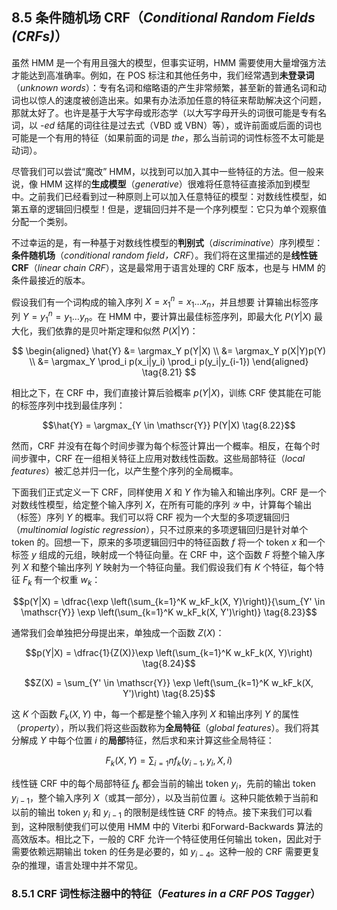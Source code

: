 ## 8.5 条件随机场 CRF（*Conditional Random Fields (CRFs)*）

虽然 HMM 是一个有用且强大的模型，但事实证明，HMM 需要使用大量增强方法才能达到高准确率。例如，在 POS 标注和其他任务中，我们经常遇到**未登录词**（*unknown words*）：专有名词和缩略语的产生非常频繁，甚至新的普通名词和动词也以惊人的速度被创造出来。如果有办法添加任意的特征来帮助解决这个问题，那就太好了。也许是基于大写字母或形态学（以大写字母开头的词很可能是专有名词，以 *-ed* 结尾的词往往是过去式（VBD 或 VBN）等），或许前面或后面的词也可能是一个有用的特征（如果前面的词是 *the*，那么当前词的词性标签不太可能是动词）。

尽管我们可以尝试“魔改” HMM，以找到可以加入其中一些特征的方法。但一般来说，像 HMM 这样的**生成模型**（*generative*）很难将任意特征直接添加到模型中。之前我们已经看到过一种原则上可以加入任意特征的模型：对数线性模型，如第五章的逻辑回归模型！但是，逻辑回归并不是一个序列模型：它只为单个观察值分配一个类别。

不过幸运的是，有一种基于对数线性模型的**判别式**（*discriminative*）序列模型：**条件随机场**（*conditional random field，CRF*）。我们将在这里描述的是**线性链 CRF**（*linear chain CRF*），这是最常用于语言处理的 CRF 版本，也是与 HMM 的条件最接近的版本。

假设我们有一个词构成的输入序列 $X = x_1^n = x_1 \ldots x_n$，并且想要 计算输出标签序列 $Y = y_1^n = y_1 \ldots y_n$。在 HMM 中，要计算出最佳标签序列，即最大化 $P(Y|X)$ 最大化，我们依靠的是贝叶斯定理和似然 $P(X|Y)$：

$$ 
\begin{aligned}
    \hat{Y} &= \argmax_Y p(Y|X) \\
    &= \argmax_Y p(X|Y)p(Y) \\
    &= \argmax_Y \prod_i p(x_i|y_i) \prod_i p(y_i|y_{i-1})
\end{aligned}
\tag{8.21}
$$

相比之下，在 CRF 中，我们直接计算后验概率 $p(Y|X)$，训练 CRF 使其能在可能的标签序列中找到最佳序列：

$$\hat{Y} = \argmax_{Y \in \mathscr{Y}} P(Y|X) \tag{8.22}$$

然而，CRF 并没有在每个时间步骤为每个标签计算出一个概率。相反，在每个时间步骤中，CRF 在一组相关特征上应用对数线性函数。这些局部特征（*local features*）被汇总并归一化，以产生整个序列的全局概率。

下面我们正式定义一下 CRF，同样使用 $X$ 和 $Y$ 作为输入和输出序列。CRF 是一个对数线性模型，给定整个输入序列 $X$，在所有可能的序列 $\mathscr{Y}$ 中，计算每个输出（标签）序列 $Y$ 的概率。我们可以将 CRF 视为一个大型的多项逻辑回归（*multinomial
logistic regression*），只不过原来的多项逻辑回归是针对单个 token 的。回想一下，原来的多项逻辑回归中的特征函数 $f$ 将一个 token $x$ 和一个标签 $y$ 组成的元组，映射成一个特征向量。在 CRF 中，这个函数 $F$ 将整个输入序列 $X$ 和整个输出序列 $Y$ 映射为一个特征向量。我们假设我们有 $K$ 个特征，每个特征 $F_k$ 有一个权重 $w_k$：

$$p(Y|X) = \dfrac{\exp \left(\sum_{k=1}^K w_kF_k(X, Y)\right)}{\sum_{Y' \in \mathscr{Y}} \exp \left(\sum_{k=1}^K w_kF_k(X, Y')\right)} \tag{8.23}$$

通常我们会单独把分母提出来，单独成一个函数 $Z(X)$：

$$p(Y|X) = \dfrac{1}{Z(X)}\exp \left(\sum_{k=1}^K w_kF_k(X, Y)\right) \tag{8.24}$$

$$Z(X) = \sum_{Y' \in \mathscr{Y}} \exp \left(\sum_{k=1}^K w_kF_k(X, Y')\right) \tag{8.25}$$

这 $K$ 个函数 $F_k(X, Y)$ 中，每一个都是整个输入序列 $X$ 和输出序列 $Y$ 的属性（*property*），所以我们将这些函数称为**全局特征**（*global features*）。我们将其分解成 $Y$ 中每个位置 $i$ 的**局部**特征，然后求和来计算这些全局特征：

$$F_k(X, Y) = \sum_{i=1}{n} f_k(y_{i-1}, y_i, X, i) \tag{8.26}$$

线性链 CRF 中的每个局部特征 $f_k$ 都会当前的输出 token $y_i$，先前的输出 token $y_{i-1}$，整个输入序列 $X$（或其一部分），以及当前位置 $i$。这种只能依赖于当前和以前的输出 token $y_i$ 和 $y_{i-1}$ 的限制是线性链 CRF 的特点。接下来我们可以看到，这种限制使我们可以使用 HMM 中的 Viterbi 和Forward-Backwards 算法的高效版本。相比之下，一般的 CRF 允许一个特征使用任何输出 token，因此对于需要依赖远期输出 token 的任务是必要的，如 $y_{i-4}$。这种一般的 CRF 需要更复杂的推理，语言处理中并不常见。

### 8.5.1 CRF 词性标注器中的特征（*Features in a CRF POS Tagger*）
